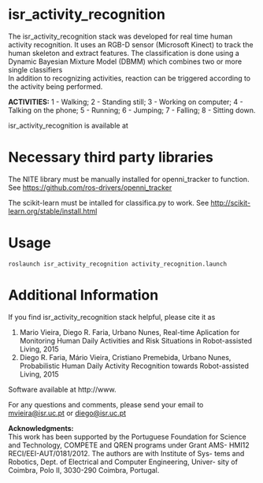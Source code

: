 # isr_activity_recognition

The isr_activity_recognition stack was developed for real time human activity recognition. It uses an 
RGB-D sensor (Microsoft Kinect) to track the human skeleton and extract features. The classification is
done using a Dynamic Bayesian Mixture Model (DBMM) which combines two or more single classifiers  
In addition to recognizing activities, reaction can be triggered according to the activity being performed. 

**ACTIVITIES:** 1 - Walking; 2 - Standing still; 3 - Working on computer; 4 - Talking on the phone; 5 - Running; 6 - Jumping; 7 - Falling; 8 - Sitting down.

isr_activity_recognition is available at

Necessary third party libraries
===============================
The NITE library must be manually installed for openni_tracker to function. See https://github.com/ros-drivers/openni_tracker

The scikit-learn must be intalled for classifica.py to work. See http://scikit-learn.org/stable/install.html

Usage
=====
```
roslaunch isr_activity_recognition activity_recognition.launch
```


Additional Information
======================

If you find isr_activity_recognition stack helpful, please cite it as

1. Mario Vieira, Diego R. Faria, Urbano Nunes, Real-time Aplication for Monitoring Human Daily Activities and Risk Situations in Robot-assisted Living, 2015
2. Diego R. Faria, Mário Vieira, Cristiano Premebida, Urbano Nunes, Probabilistic Human Daily Activity Recognition towards Robot-assisted Living, 2015


Software available at http://www.

For any questions and comments, please send your email to
mvieira@isr.uc.pt or diego@isr.uc.pt

**Acknowledgments:**                                                                                                        
This work has been supported by the Portuguese Foundation for Science
and  Technology,  COMPETE  and  QREN  programs  under  Grant  AMS-
HMI12  RECI/EEI-AUT/0181/2012.  The  authors  are  with  Institute  of  Sys-
tems and Robotics, Dept. of Electrical and Computer Engineering, Univer-
sity of Coimbra, Polo II, 3030-290 Coimbra, Portugal. 

